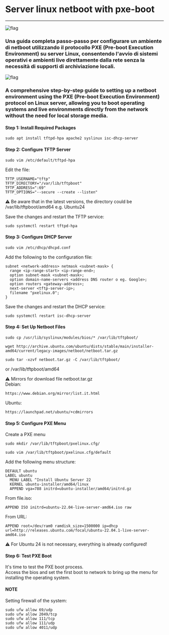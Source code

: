 # Server linux netboot with pxe-boot
---
![flag](https://raw.githubusercontent.com/stevenrskelton/flag-icon/master/png/16/country-4x3/it.png)
### Una guida completa passo-passo per configurare un ambiente di netboot utilizzando il protocollo PXE (Pre-boot Execution Environment) su server Linux, consentendo l'avvio di sistemi operativi e ambienti live direttamente dalla rete senza la necessità di supporti di archiviazione locali.

![flag](https://raw.githubusercontent.com/stevenrskelton/flag-icon/master/png/16/country-4x3/gb.png)
### A comprehensive step-by-step guide to setting up a netboot environment using the PXE (Pre-boot Execution Environment) protocol on Linux server, allowing you to boot operating systems and live environments directly from the network without the need for local storage media.

#### Step 1: Install Required Packages  
```
sudo apt install tftpd-hpa apache2 syslinux isc-dhcp-server
```

#### Step 2: Configure TFTP Server  
```
sudo vim /etc/default/tftpd-hpa
```

Edit the file:  
```
TFTP_USERNAME="tftp"
TFTP_DIRECTORY="/var/lib/tftpboot"
TFTP_ADDRESS=":69"
TFTP_OPTIONS="--secure --create --listen"
```
:warning: Be aware that in the latest versions, the directory could be /var/lib/tftpboot/amd64 e.g. Ubuntu24

Save the changes and restart the TFTP service:  
```
sudo systemctl restart tftpd-hpa
```

#### Step 3: Configure DHCP Server  
```
sudo vim /etc/dhcp/dhcpd.conf
``` 

Add the following to the configuration file:  
```
subnet <network-address> netmask <subnet-mask> {
  range <ip-range-start> <ip-range-end>;
  option subnet-mask <subnet-mask>;
  option domain-name-servers <address DNS router o eg. Google>; 
  option routers <gateway-address>;
  next-server <tftp-server-ip>;
  filename "pxelinux.0";
}
```
Save the changes and restart the DHCP service:  
```
sudo systemctl restart isc-dhcp-server
```

#### Step 4: Set Up Netboot Files  
```
sudo cp /usr/lib/syslinux/modules/bios/* /var/lib/tftpboot/
```
```
wget http://archive.ubuntu.com/ubuntu/dists/stable/main/installer-amd64/current/legacy-images/netboot/netboot.tar.gz
```
```
sudo tar -xzvf netboot.tar.gz -C /var/lib/tftpboot/
```
or /var/lib/tftpboot/amd64   

:warning: Mirrors for download file netboot.tar.gz  
Debian:  
```
https://www.debian.org/mirror/list.it.html
```
Ubuntu:  
```
https://launchpad.net/ubuntu/+cdmirrors
```

#### Step 5: Configure PXE Menu
Create a PXE menu  
```
sudo mkdir /var/lib/tftpboot/pxelinux.cfg/
```
```
sudo vim /var/lib/tftpboot/pxelinux.cfg/default
```
Add the following menu structure:  
```
DEFAULT ubuntu
LABEL ubuntu
  MENU LABEL ^Install Ubuntu Server 22
  KERNEL ubuntu-installer/amd64/linux
  APPEND vga=788 initrd=ubuntu-installer/amd64/initrd.gz
```
From file.iso:  
```
APPEND ISO initrd=ubuntu-22.04-live-server-amd64.iso raw
```

From URL:  
```
APPEND root=/dev/ram0 ramdisk_size=1500000 ip=dhcp url=http://releases.ubuntu.com/focal/ubuntu-22.04.1-live-server-amd64.iso
```

:warning: For Ubuntu 24 is not necessary, everything is already configured!  

#### Step 6: Test PXE Boot  
It's time to test the PXE boot process.  
Access the bios and set the first boot to network to bring up the menu for installing the operating system.

#### NOTE
Setting firewall of the system:  
```
sudo ufw allow 69/udp
sudo ufw allow 2049/tcp
sudo ufw allow 111/tcp
sudo ufw allow 111/udp
sudo ufw allow 4011/udp
```
